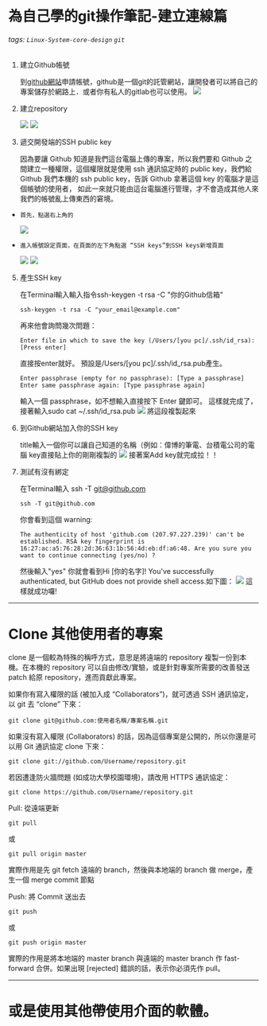 # 為自己學的git操作筆記-建立連線篇
###### tags: `Linux-System-core-design` `git`

1. 建立Github帳號

    到[github網站](https://github.com/)申請帳號，github是一個git的託管網站，讓開發者可以將自己的專案儲存於網路上．或者你有私人的gitlab也可以使用。
    ![](https://i.imgur.com/NJol00N.png)

3. 建立repository

    ![](https://i.imgur.com/hOau0Aq.png)
    ![](https://i.imgur.com/uNzTDHR.png)
4. 遞交開發端的SSH public key

    因為要讓 Github 知道是我們這台電腦上傳的專案，所以我們要和 Github 之間建立一種權限，這個權限就是使用 ssh 通訊協定時的 public key，我們給 Github 我們本機的 ssh public key，告訴  Github 拿著這個 key 的電腦才是這個帳號的使用者， 如此一來就只能由這台電腦進行管理，才不會造成其他人來我們的帳號亂上傳東西的窘境。

*     首先，點選右上角的
    ![](https://i.imgur.com/YFYhhpo.png)
*     進入帳號設定頁面，在頁面的左下角點選 “SSH keys”到SSH keys新增頁面
    ![](https://i.imgur.com/el8eZaq.png)
    ![](https://i.imgur.com/8dwkplr.png)

    
5. 產生SSH key

    在Terminal輸入輸入指令ssh-keygen -t rsa -C "你的Github信箱"
    
    `ssh-keygen -t rsa -C "your_email@example.com"`
    
    再來他會詢問幾次問題：
    
    `Enter file in which to save the key (/Users/[you pc]/.ssh/id_rsa): [Press enter]`
    
    直接按enter就好。 預設是/Users/[you pc]/.ssh/id_rsa.pub產生。
    
    `Enter passphrase (empty for no passphrase): [Type a passphrase]`
    `Enter same passphrase again: [Type passphrase again]`
    
    輸入一個 passphrase，如不想輸入直接按下 Enter 鍵即可。
    這樣就完成了，接著輸入sudo cat ~/.ssh/id_rsa.pub
    ![](https://i.imgur.com/gJ1ya1f.png)
    將這段複製起來

6. 到Github網站加入你的SSH key

    title輸入一個你可以讓自己知道的名稱（例如：偉博的筆電、台積電公司的電腦
    key直接貼上你的剛剛複製的
    ![](https://i.imgur.com/TtLynJM.png)
    接著案Add key就完成拉！！
7. 測試有沒有綁定

    在Terminal輸入 ssh -T git@github.com
    
    `ssh -T git@github.com`
    
    你會看到這個 warning:
    
    `The authenticity of host 'github.com (207.97.227.239)' can't be established.
RSA key fingerprint is 16:27:ac:a5:76:28:2d:36:63:1b:56:4d:eb:df:a6:48.
Are you sure you want to continue connecting (yes/no) ?`

    然後輸入"yes"
    你就會看到Hi [你的名字]! You've successfully authenticated, but GitHub does not provide shell access.如下圖：
    ![](https://i.imgur.com/kz1dyDa.png)
    這樣就成功囉!


---

# Clone 其他使用者的專案

clone 是一個較為特殊的稱呼方式，意思是將遠端的 repository 複製一份到本機。在本機的 repository 可以自由修改/實驗，或是針對專案所需要的改善發送 patch 給原 repository，進而貢獻此專案。

如果你有寫入權限的話 (被加入成 “Collaborators”)，就可透過 SSH 通訊協定，以 git 去 “clone” 下來：

`git clone git@github.com:使用者名稱/專案名稱.git`

如果沒有寫入權限 (Collaborators) 的話，因為這個專案是公開的，所以你還是可以用 Git 通訊協定 clone 下來：

`git clone git://github.com/Username/repository.git`

若因遭逢防火牆問題 (如成功大學校園環境)，請改用 HTTPS 通訊協定：

`git clone https://github.com/Username/repository.git`

Pull: 從遠端更新

`git pull`

或

`git pull origin master`

實際作用是先 git fetch 遠端的 branch，然後與本地端的 branch 做 merge，產生一個 merge commit 節點

Push: 將 Commit 送出去

`git push`

或

`git push origin master`

實際的作用是將本地端的 master branch 與遠端的 master branch 作 fast-forward 合併。如果出現 [rejected] 錯誤的話，表示你必須先作 pull。



---

# 或是使用其他帶使用介面的軟體。
    
